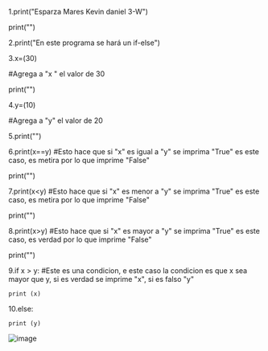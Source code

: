 1.print("Esparza Mares Kevin daniel 3-W")

print("")

2.print("En este programa se hará un if-else")

3.x=(30)

#Agrega a "x " el valor de 30

print("")

4.y=(10)

#Agrega a "y" el valor de 20

5.print("")

6.print(x==y) #Esto hace que si "x" es igual a "y" se imprima "True" es este caso, es metira por lo que imprime "False"

print("")

7.print(x<y) #Esto hace que si "x" es menor a "y" se imprima "True" es este caso, es metira por lo que imprime "False"

print("")

8.print(x>y) #Esto hace que si "x" es mayor a  "y" se imprima "True" es este caso, es verdad por lo que imprime "False"

print("")

9.if x > y: #Este es una condicion, e este caso la condicion es que x sea mayor que y, si es verdad se imprime "x", si es falso "y"

    print (x)
    
10.else:

    print (y)
    
![image](https://github.com/user-attachments/assets/1c0d819e-43e7-4985-b117-fa6dd490c826)

